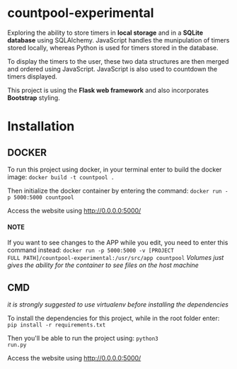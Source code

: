 # countpool-experimental

Exploring the ability to store timers in **local storage** and in a **SQLite database** using SQLAlchemy.
JavaScript handles the munipulation of timers stored locally, whereas Python is used for timers stored in the database.

To display the timers to the user, these two data structures are then merged and ordered using JavaScript.
JavaScript is also used to countdown the timers displayed.

This project is using the **Flask web framework** and also incorporates **Bootstrap** styling.


# Installation


## DOCKER
To run this project using docker, in your terminal enter to build the docker image: <code>docker build -t countpool .</code>

Then initialize the docker container by entering the command: <code>docker run -p 5000:5000 countpool</code>

Access the website using http://0.0.0.0:5000/

#### NOTE
If you want to see changes to the APP while you edit, you need to enter this command instead: <code>docker run -p 5000:5000 -v [PROJECT FULL PATH]/countpool-experimental:/usr/src/app countpool</code>
*Volumes just gives the ability for the container to see files on the host machine*


## CMD
*it is strongly suggested to use virtualenv before installing the dependencies*

To install the dependencies for this project, while in the root folder enter: <code>pip install -r requirements.txt</code>

Then you'll be able to run the project using: <code>python3 run.py</code>

Access the website using http://0.0.0.0:5000/
